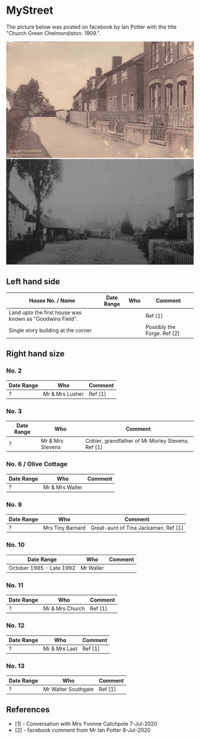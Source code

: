 # MyStreet

The picture below was posted on facebook by Ian Potter with the title "Church Green Chelmondiston. 1909.".
 
<img src="https://github.com/MartinDavidWaller/MyStreet/blob/master/Pictures/ChurchGreen.jpg?sanitize=true&raw=true" />
<img src="https://github.com/MartinDavidWaller/MyStreet/blob/master/Pictures/ChurchGreenChurchEnd.jpg?sanitize=true&raw=true" />

## Left hand side

| House No. / Name | Date Range | Who | Comment |
|------------------|------------|-----|---------|
| Land upto the first house was known as "Goodwins Field". | | | Ref [1] |
| Single story building at the corner | | | Possibly the Forge. Ref [2] |

## Right hand size

### No. 2

| Date Range | Who | Comment |
|------------|-----|---------|
| ? | Mr & Mrs Lusher | Ref [1] |

### No. 3

| Date Range | Who | Comment |
|------------|-----|---------|
| ? | Mr & Mrs Stevens | Cobler, grandfather of Mr Morley Stevens. Ref [1] |

### No. 6 / Olive Cottage

| Date Range | Who | Comment |
|------------|-----|---------|
| ? | Mr & Mrs Waller | |

### No. 9

| Date Range | Who | Comment |
|------------|-----|---------|
| ? | Mrs Tiny Barnard | Great-aunt of Tina Jackaman. Ref [1] |

### No. 10

| Date Range | Who | Comment |
|------------|-----|---------|
| October 1985 - Late 1992 |  Mr Waller | |

### No. 11

| Date Range | Who | Comment |
|------------|-----|---------|
| ? |  Mr & Mrs Church | Ref [1] |

### No. 12

| Date Range | Who | Comment |
|------------|-----|---------|
| ? | Mr & Mrs Last | Ref [1] |

### No. 13

| Date Range | Who | Comment |
|------------|-----|---------|
| ? | Mr Walter Southgate | Ref [1] |

## References

* [1] - Conversation with Mrs Yvonne Catchpole 7-Jul-2020
* [2] - facebook comment from Mr Ian Potter 8-Jul-2020